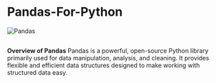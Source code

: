 # Pandas-For-Python
![Pandas](https://github.com/user-attachments/assets/7e4251b6-3f19-40b5-b97e-57a4844545ad)
##
**Overview of Pandas**
Pandas is a powerful, open-source Python library primarily used for data manipulation, analysis, and cleaning. It provides flexible and efficient data structures designed to make working with structured data easy.

